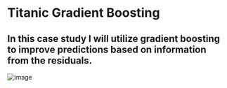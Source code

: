 # Titanic Gradient Boosting

## In this case study I will utilize gradient boosting to improve predictions based on information from the residuals.

![image](https://user-images.githubusercontent.com/86930309/227742995-b734507f-9839-4f6b-9bdf-7d11b9595e3c.png)
